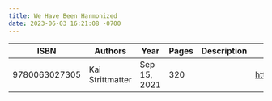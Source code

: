 ```yaml
---
title: We Have Been Harmonized
date: 2023-06-03 16:21:08 -0700
---
```


| ISBN        | Authors      | Year    | Pages    | Description    | URL   |
| ----------- | ------------ | ------- | -------- | -------------- | ----- |
| 9780063027305  | Kai Strittmatter| Sep 15, 2021| 320| |https://openlibrary.org/books/OL31855363M/We_Have_Been_Harmonized|    